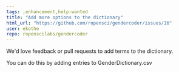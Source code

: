 ```yaml
---
tags: ,enhancement,help-wanted
title: "Add more options to the dictionary"
html_url: "https://github.com/ropensci/gendercoder/issues/16"
user: ekothe
repo: ropenscilabs/gendercoder
---
```


We'd love feedback or pull requests to add terms to the dictionary.

You can do this by adding entries to GenderDictionary.csv